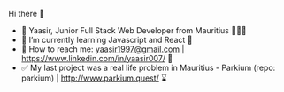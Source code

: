 Hi there 👋

- 🧞 Yaasir, Junior Full Stack Web Developer from Mauritius 👨🏻‍🔧
- 📖 I’m currently learning Javascript and React 🤔
- 📧 How to reach me: yaasir1997@gmail.com | https://www.linkedin.com/in/yaasir007/ 📧
- ✅ My last project was a real life problem in Mauritius - Parkium (repo: parkium) | http://www.parkium.quest/ ⌛
